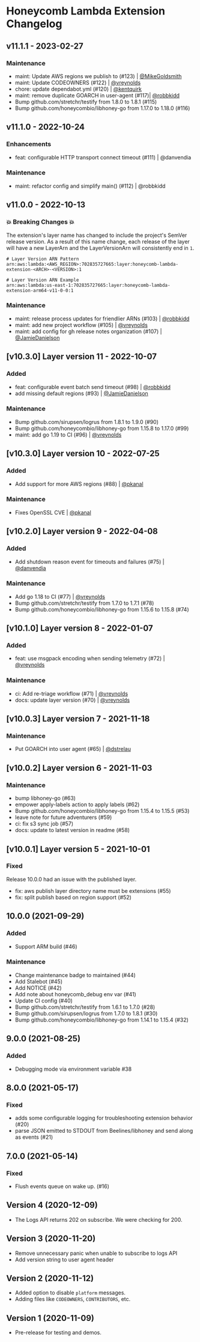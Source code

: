 # Honeycomb Lambda Extension Changelog

## v11.1.1 - 2023-02-27

### Maintenance

- maint: Update AWS regions we publish to (#123) | [@MikeGoldsmith](https://github.com/MikeGoldsmith)
- maint: Update CODEOWNERS (#122) | [@vreynolds](https://github.com/vreynolds)
- chore: update dependabot.yml (#120) | [@kentquirk](https://github.com/kentquirk)
- maint: remove duplicate GOARCH in user-agent (#117)| [@robbkidd](https://github.com/robbkidd)
- Bump github.com/stretchr/testify from 1.8.0 to 1.8.1 (#115)
- Bump github.com/honeycombio/libhoney-go from 1.17.0 to 1.18.0 (#116)

## v11.1.0 - 2022-10-24

### Enhancements

- feat: configurable HTTP transport connect timeout (#111) | @danvendia

### Maintenance

- maint: refactor config and simplify main() (#112) | @robbkidd

## v11.0.0 - 2022-10-13

### 💥 Breaking Changes 💥

The extension's layer name has changed to include the project's SemVer release version.
As a result of this name change, each release of the layer will have a new LayerArn and the LayerVersionArn will consistently end in `1`.

```
# Layer Version ARN Pattern
arn:aws:lambda:<AWS_REGION>:702835727665:layer:honeycomb-lambda-extension-<ARCH>-<VERSION>:1

# Layer Version ARN Example
arn:aws:lambda:us-east-1:702835727665:layer:honeycomb-lambda-extension-arm64-v11-0-0:1
```

### Maintenance

- maint: release process updates for friendlier ARNs (#103) | [@robbkidd](https://github.com/robbkidd)
- maint: add new project workflow (#105) | [@vreynolds](https://github.com/vreynolds)
- maint: add config for gh release notes organization (#107) | [@JamieDanielson](https://github.com/JamieDanielson)

## [v10.3.0] Layer version 11 - 2022-10-07

### Added

- feat: configurable event batch send timeout (#98) | [@robbkidd](https://github.com/robbkidd)
- add missing default regions (#93) | [@JamieDanielson](https://github.com/JamieDanielson)

### Maintenance

- Bump github.com/sirupsen/logrus from 1.8.1 to 1.9.0 (#90)
- Bump github.com/honeycombio/libhoney-go from 1.15.8 to 1.17.0 (#99)
- maint: add go 1.19 to CI (#96) | [@vreynolds](https://github.com/vreynolds)

## [v10.3.0] Layer version 10 - 2022-07-25

### Added

- Add support for more AWS regions (#88) | [@pkanal](https://github.com/pkanal)

### Maintenance

- Fixes OpenSSL CVE | [@pkanal](https://github.com/pkanal)

## [v10.2.0] Layer version 9 - 2022-04-08

### Added

- Add shutdown reason event for timeouts and failures (#75) | [@danvendia](https://github.com/danvendia)

### Maintenance

- Add go 1.18 to CI (#77) | [@vreynolds](https://github.com/vreynolds)
- Bump github.com/stretchr/testify from 1.7.0 to 1.7.1 (#78)
- Bump github.com/honeycombio/libhoney-go from 1.15.6 to 1.15.8 (#74)

## [v10.1.0] Layer version 8 - 2022-01-07

### Added

- feat: use msgpack encoding when sending telemetry (#72) | [@vreynolds](https://github.com/vreynolds)

### Maintenance

- ci: Add re-triage workflow (#71) | [@vreynolds](https://github.com/vreynolds)
- docs: update layer version (#70) | [@vreynolds](https://github.com/vreynolds)

## [v10.0.3] Layer version 7 - 2021-11-18

### Maintenance

- Put GOARCH into user agent (#65) | [@dstrelau](https://github.com/dstrelau)

## [v10.0.2] Layer version 6 - 2021-11-03

### Maintenance

- bump libhoney-go (#63)
- empower apply-labels action to apply labels (#62)
- Bump github.com/honeycombio/libhoney-go from 1.15.4 to 1.15.5 (#53)
- leave note for future adventurers (#59)
- ci: fix s3 sync job (#57)
- docs: update to latest version in readme (#58)

## [v10.0.1] Layer version 5 - 2021-10-01

### Fixed

Release 10.0.0 had an issue with the published layer.

- fix: aws publish layer directory name must be extensions (#55)
- fix: split publish based on region support (#52)

## 10.0.0 (2021-09-29)

### Added

- Support ARM build (#46)

### Maintenance

- Change maintenance badge to maintained (#44)
- Add Stalebot (#45)
- Add NOTICE (#42)
- Add note about honeycomb_debug env var (#41)
- Update CI config (#40)
- Bump github.com/stretchr/testify from 1.6.1 to 1.7.0 (#28)
- Bump github.com/sirupsen/logrus from 1.7.0 to 1.8.1 (#30)
- Bump github.com/honeycombio/libhoney-go from 1.14.1 to 1.15.4 (#32)

## 9.0.0 (2021-08-25)
### Added
- Debugging mode via environment variable #38

## 8.0.0 (2021-05-17)
### Fixed
- adds some configurable logging for troubleshooting extension behavior (#20)
- parse JSON emitted to STDOUT from Beelines/libhoney and send along as events (#21)

## 7.0.0 (2021-05-14)
### Fixed
- Flush events queue on wake up. (#16)

## Version 4 (2020-12-09)

- The Logs API returns 202 on subscribe. We were checking for 200.

## Version 3 (2020-11-20)

- Remove unnecessary panic when unable to subscribe to logs API
- Add version string to user agent header

## Version 2 (2020-11-12)

- Added option to disable `platform` messages.
- Adding files like `CODEOWNERS`, `CONTRIBUTORS`, etc.

## Version 1 (2020-11-09)

- Pre-release for testing and demos.
